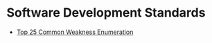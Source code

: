 # Software Development Standards

- [Top 25 Common Weakness Enumeration](https://github.com/mlin6436/eden/blob/master/standards/cwe.md)
